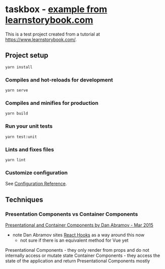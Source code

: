 # taskbox - [example from learnstorybook.com](https://www.learnstorybook.com/intro-to-storybook/vue/en/get-started/)

This is a test project created from a tutorial at https://www.learnstorybook.com/. 


## Project setup
```
yarn install
```

### Compiles and hot-reloads for development
```
yarn serve
```

### Compiles and minifies for production
```
yarn build
```

### Run your unit tests
```
yarn test:unit
```

### Lints and fixes files
```
yarn lint
```

### Customize configuration
See [Configuration Reference](https://cli.vuejs.org/config/).


## Techniques

### Presentation Components vs Container Components
[Presentational and Container Components by Dan Abramov - Mar 2015](https://medium.com/@dan_abramov/smart-and-dumb-components-7ca2f9a7c7d0)
* note Dan Abramov sites [React Hooks](https://reactjs.org/docs/hooks-custom.html) as 
  a way around this now
  * not sure if there is an equivalent method for Vue yet

Presentational Components - they only render from props and do not internally access or mutate state
Container Components - they access the state of the application and return Presentational Components mostly